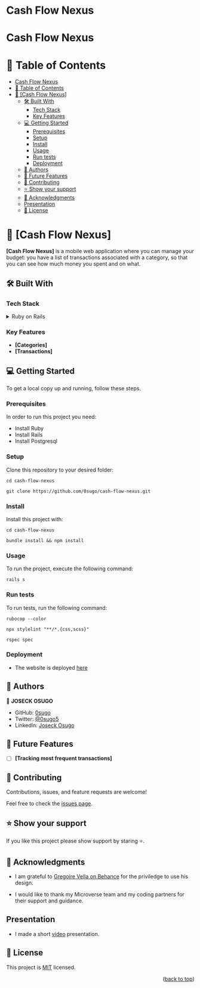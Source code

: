 # Cash Flow Nexus
# Cash Flow Nexus
<a name="readme-top"></a>

# 📗 Table of Contents

- [Cash Flow Nexus](#cash-flow-nexus)
- [📗 Table of Contents](#-table-of-contents)
- [📖 \[Cash Flow Nexus\] ](#-cash-flow-nexus-)
  - [🛠 Built With ](#-built-with-)
    - [Tech Stack ](#tech-stack-)
    - [Key Features ](#key-features-)
  - [💻 Getting Started ](#-getting-started-)
    - [Prerequisites](#prerequisites)
    - [Setup](#setup)
    - [Install](#install)
    - [Usage](#usage)
    - [Run tests](#run-tests)
    - [Deployment](#deployment)
  - [👥 Authors ](#-authors-)
  - [🔭 Future Features ](#-future-features-)
  - [🤝 Contributing ](#-contributing-)
  - [⭐️ Show your support ](#️-show-your-support-)
  - [🙏 Acknowledgments ](#-acknowledgments-)
  - [Presentation ](#presentation-)
  - [📝 License ](#-license-)

<!-- PROJECT DESCRIPTION -->

# 📖 [Cash Flow Nexus] <a name="about-project"></a>

**[Cash Flow Nexus]** is a mobile web application where you can manage your budget: you have a list of transactions associated with a category, so that you can see how much money you spent and on what.

## 🛠 Built With <a name="built-with"></a>

### Tech Stack <a name="tech-stack"></a>

<details>
  <summary>Ruby on Rails</summary>
  <ul>
    <li><a>https://rubyonrails.org/</a></li>
  </ul>
</details>

<!-- Features -->

### Key Features <a name="key-features"></a>

- **[Categories]**
- **[Transactions]**

<!-- GETTING STARTED -->

## 💻 Getting Started <a name="getting-started"></a>

To get a local copy up and running, follow these steps.

### Prerequisites

In order to run this project you need:

- Install Ruby
- Install Rails
- Install Postgresql

### Setup

Clone this repository to your desired folder:

  ```
  cd cash-flow-nexus
  ```
  ```
  git clone https://github.com/0sugo/cash-flow-nexus.git
  ```
### Install

Install this project with:

  ```
  cd cash-flow-nexus
  ```
  ```
  bundle install && npm install
  ```

### Usage

To run the project, execute the following command:

```
rails s
```

### Run tests

To run tests, run the following command:

```
rubocop --color
```
```
npx stylelint "**/*.{css,scss}"
```
```
rspec spec
```
### Deployment

  - The website is deployed [here](https://cash-flow-nexus.onrender.com)

<!-- AUTHORS -->

## 👥 Authors <a name="authors"></a>

👤 **JOSECK OSUGO**

- GitHub: [0sugo](https://github.com/0sugo)
- Twitter: [@0sugo5](https://twitter.com/osugo5)
- LinkedIn: [Joseck Osugo](https://www.linkedin.com/in/joseck-osugo/)

<!-- FUTURE FEATURES -->

## 🔭 Future Features <a name="future-features"></a>

- [ ] **[Tracking most frequent transactions]**

<!-- CONTRIBUTING -->

## 🤝 Contributing <a name="contributing"></a>

Contributions, issues, and feature requests are welcome!

Feel free to check the [issues page](https://github.com/0sugo/cash-flow-nexus/issues).


<!-- SUPPORT -->

## ⭐️ Show your support <a name="support"></a>

If you like this project please show support by staring ⭐️.

<!-- ACKNOWLEDGEMENTS -->

## 🙏 Acknowledgments <a name="acknowledgements"></a>

* I am grateful to [Gregoire Vella on Behance](https://www.behance.net/gregoirevella) for the priviledge to use his design.

* I would like to thank my Microverse team and my coding partners for their support and guidance.

## Presentation <a name="presentation"></a>

* I made a short [video](https://www.loom.com/share/2b5c5c04879f4dd29d23e85ee0b01a6b?sid=6c25fd1d-b5c4-4e94-9c6a-4474d9c883c2) presentation.


<!-- LICENSE -->

## 📝 License <a name="license"></a>

This project is [MIT](./LICENSE) licensed.

<p align="right">(<a href="#readme-top">back to top</a>)</p>
